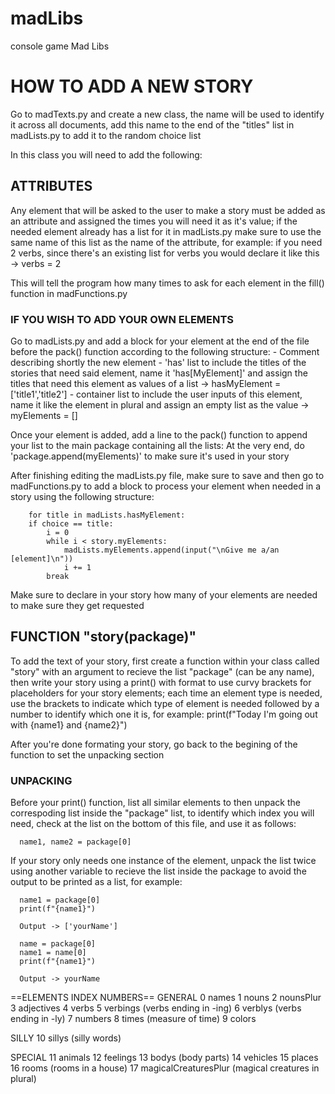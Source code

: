 # madLibs
console game Mad Libs

# HOW TO ADD A NEW STORY

Go to madTexts.py and create a new class, the name will be used to identify it across all documents, add this name to the end of the
"titles" list in madLists.py to add it to the random choice list

In this class you will need to add the following:

## ATTRIBUTES
  Any element that will be asked to the user to make a story must be added as an attribute and assigned the times you will need
  it as it's value; if the needed element already has a list for it in madLists.py make sure to use the same name of this list
  as the name of the attribute, for example:
      if you need 2 verbs, since there's an existing list for verbs you would declare it like this -> verbs = 2

  This will tell the program how many times to ask for each element in the fill() function in madFunctions.py
  
### IF YOU WISH TO ADD YOUR OWN ELEMENTS
  Go to madLists.py and add a block for your element at the end of the file before the pack() function according to the following
  structure:
      - Comment describing shortly the new element
      - 'has' list to include the titles of the stories that need said element, name it 'has[MyElement]' and assign the titles that
      need this element as values of a list -> hasMyElement = ['title1','title2']
      - container list to include the user inputs of this element, name it like the element in plural and assign an empty list as
      the value -> myElements = []

  Once your element is added, add a line to the pack() function to append your list to the main package containing all the lists:
  At the very end, do 'package.append(myElements)' to make sure it's used in your story

  After finishing editing the madLists.py file, make sure to save and then go to madFunctions.py to add a block to process your element
  when needed in a story using the following structure:
  
        for title in madLists.hasMyElement:
        if choice == title:
            i = 0
            while i < story.myElements:
                madLists.myElements.append(input("\nGive me a/an [element]\n"))
                i += 1
            break
            
  Make sure to declare in your story how many of your elements are needed to make sure they get requested
  
## FUNCTION "story(package)"
  To add the text of your story, first create a function within your class called "story" with an argument to recieve the list
  "package" (can be any name), then write your story using a print() with format to use curvy brackets for placeholders for your story
  elements; each time an element type is needed, use the brackets to indicate which type of element is needed followed by a number
  to identify which one it is, for example:
      print(f"Today I'm going out with {name1} and {name2}")

  After you're done formating your story, go back to the begining of the function to set the unpacking section

### UNPACKING
  Before your print() function, list all similar elements to then unpack the correspoding list inside the "package" list, to identify
  which index you will need, check at the list on the bottom of this file, and use it as follows:
  
      name1, name2 = package[0]

  If your story only needs one instance of the element, unpack the list twice using another variable to recieve the list inside the package
  to avoid the output to be printed as a list, for example:

      name1 = package[0]
      print(f"{name1}")

      Output -> ['yourName']
    
      name = package[0]
      name1 = name[0]
      print(f"{name1}")

      Output -> yourName
            
==ELEMENTS INDEX NUMBERS==
GENERAL
0   names
1   nouns
2   nounsPlur
3   adjectives
4   verbs
5   verbings (verbs ending in -ing)
6   verblys (verbs ending in -ly)
7   numbers
8   times (measure of time)
9   colors

SILLY
10  sillys (silly words)

SPECIAL
11  animals
12  feelings
13  bodys (body parts)
14  vehicles
15  places
16  rooms (rooms in a house)
17  magicalCreaturesPlur (magical creatures in plural)
